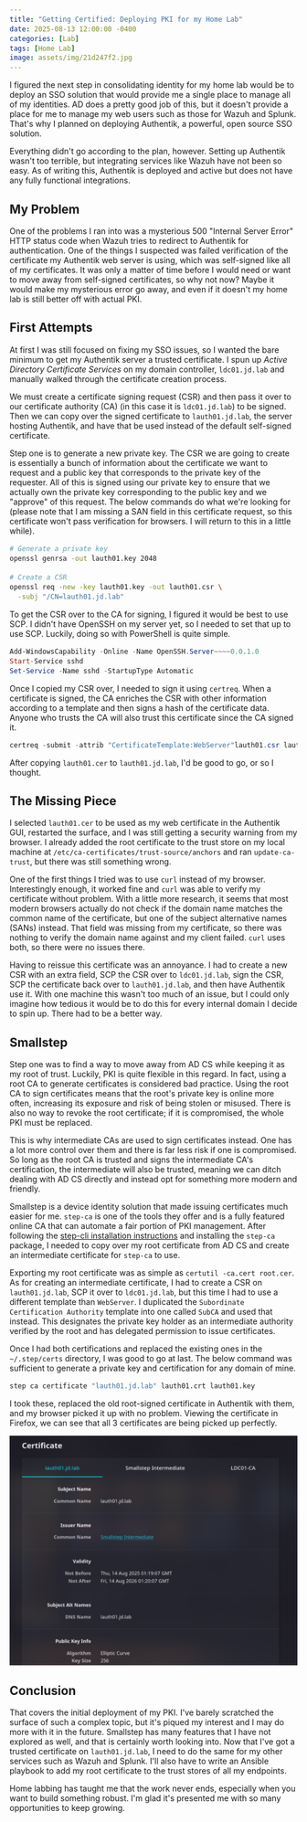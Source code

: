 ```yaml
---
title: "Getting Certified: Deploying PKI for my Home Lab"
date: 2025-08-13 12:00:00 -0400
categories: [Lab]
tags: [Home Lab]
image: assets/img/21d247f2.jpg
---
```


I figured the next step in consolidating identity for my home lab would be to
deploy an SSO solution that would provide me a single place to manage all of my
identities. AD does a pretty good job of this, but it doesn't provide a place
for me to manage my web users such as those for Wazuh and Splunk. That's why I
planned on deploying Authentik, a powerful, open source SSO solution.

Everything didn't go according to the plan, however. Setting up Authentik
wasn't too terrible, but integrating services like Wazuh have not been so easy.
As of writing this, Authentik is deployed and active but does not have any
fully functional integrations.

## My Problem

One of the problems I ran into was a mysterious 500 "Internal Server Error"
HTTP status code when Wazuh tries to redirect to Authentik for authentication.
One of the things I suspected was failed verification of the certificate my
Authentik web server is using, which was self-signed like all of my
certificates. It was only a matter of time before I would need or want to move
away from self-signed certificates, so why not now? Maybe it would make my
mysterious error go away, and even if it doesn't my home lab is still better
off with actual PKI.

## First Attempts

At first I was still focused on fixing my SSO issues, so I wanted the bare
minimum to get my Authentik server a trusted certificate. I spun up *Active
Directory Certificate Services* on my domain controller, `ldc01.jd.lab` and
manually walked through the certificate creation process.

We must create a certificate signing request (CSR) and then pass it over to our
certificate authority (CA) (in this case it is `ldc01.jd.lab`) to be signed.
Then we can copy over the signed certificate to `lauth01.jd.lab`, the server
hosting Authentik, and have that be used instead of the default self-signed
certificate.

Step one is to generate a new private key. The CSR we are going to create is
essentially a bunch of information about the certificate we want to request and
a public key that corresponds to the private key of the requester. All of this
is signed using our private key to ensure that we actually own the private key
corresponding to the public key and we "approve" of this request. The below
commands do what we're looking for (please note that I am missing a SAN field
in this certificate request, so this certificate won't pass verification for
browsers. I will return to this in a little while).

```bash
# Generate a private key
openssl genrsa -out lauth01.key 2048

# Create a CSR
openssl req -new -key lauth01.key -out lauth01.csr \
  -subj "/CN=lauth01.jd.lab"
```

To get the CSR over to the CA for signing, I figured it would be best to use
SCP. I didn't have OpenSSH on my server yet, so I needed to set that up to use
SCP. Luckily, doing so with PowerShell is quite simple.

```powershell
Add-WindowsCapability -Online -Name OpenSSH.Server~~~~0.0.1.0
Start-Service sshd
Set-Service -Name sshd -StartupType Automatic
```

Once I copied my CSR over, I needed to sign it using `certreq`. When a
certificate is signed, the CA enriches the CSR with other information according
to a template and then signs a hash of the certificate data. Anyone who trusts
the CA will also trust this certificate since the CA signed it.

```powershell
certreq -submit -attrib "CertificateTemplate:WebServer"lauth01.csr lauth01.cer 
```

After copying `lauth01.cer` to `lauth01.jd.lab`, I'd be good to go, or so I
thought.

## The Missing Piece

I selected `lauth01.cer` to be used as my web certificate in the Authentik GUI,
restarted the surface, and I was still getting a security warning from my
browser. I already added the root certificate to the trust store on my local
machine at `/etc/ca-certificates/trust-source/anchors` and ran
`update-ca-trust`, but there was still something wrong.

One of the first things I tried was to use `curl` instead of my browser.
Interestingly enough, it worked fine and `curl` was able to verify my
certificate without problem. With a little more research, it seems that most
modern browsers actually do not check if the domain name matches the common
name of the certificate, but one of the subject alternative names (SANs) instead.
That field was missing from my certificate, so there was nothing to verify the
domain name against and my client failed. `curl` uses both, so there were no
issues there.

Having to reissue this certificate was an annoyance. I had to create a new CSR
with an extra field, SCP the CSR over to `ldc01.jd.lab`, sign the CSR, SCP the
certificate back over to `lauth01.jd.lab`, and then have Authentik use it. With
one machine this wasn't too much of an issue, but I could only imagine how
tedious it would be to do this for every internal domain I decide to spin up.
There had to be a better way.

## Smallstep

Step one was to find a way to move away from AD CS while keeping it as my root
of trust. Luckily, PKI is quite flexible in this regard. In fact, using a root
CA to generate certificates is considered bad practice. Using the root CA to
sign certificates means that the root's private key is online more often,
increasing its exposure and risk of being stolen or misused. There is also no
way to revoke the root certificate; if it is compromised, the whole PKI must be
replaced.

This is why intermediate CAs are used to sign certificates instead. One has a
lot more control over them and there is far less risk if one is compromised. So
long as the root CA is trusted and signs the intermediate CA's certification,
the intermediate will also be trusted, meaning we can ditch dealing with AD CS
directly and instead opt for something more modern and friendly.

Smallstep is a device identity solution that made issuing certificates much
easier for me. `step-ca` is one of the tools they offer and is a fully featured
online CA that can automate a fair portion of PKI management. After following
the [step-cli installation instructions][step-cli-instructions] and installing
the `step-ca` package, I needed to copy over my root certificate from AD CS and
create an intermediate certificate for `step-ca` to use.

Exporting my root certificate was as simple as `certutil -ca.cert root.cer`. As
for creating an intermediate certificate, I had to create a CSR on
`lauth01.jd.lab`, SCP it over to `ldc01.jd.lab`, but this time I had to use a
different template than `WebServer`. I duplicated the `Subordinate
Certification Authority` template into one called `SubCA` and used that
instead. This designates the private key holder as an intermediate authority
verified by the root and has delegated permission to issue certificates.

Once I had both certifications and replaced the existing ones in the
`~/.step/certs` directory, I was good to go at last. The below command was
sufficient to generate a private key and certification for any domain of mine.

```bash
step ca certificate "lauth01.jd.lab" lauth01.crt lauth01.key
```

I took these, replaced the old root-signed certificate in Authentik with them,
and my browser picked it up with no problem. Viewing the certificate in
Firefox, we can see that all 3 certificates are being picked up perfectly.

![Firefox certificate view](/assets/img/45b31f23.png)

## Conclusion

That covers the initial deployment of my PKI. I've barely scratched the surface
of such a complex topic, but it's piqued my interest and I may do more with it
in the future. Smallstep has many features that I have not explored as well,
and that is certainly worth looking into. Now that I've got a trusted
certificate on `lauth01.jd.lab`, I need to do the same for my other services
such as Wazuh and Splunk. I'll also have to write an Ansible playbook to add
my root certificate to the trust stores of all my endpoints.

Home labbing has taught me that the work never ends, especially when you want
to build something robust. I'm glad it's presented me with so many
opportunities to keep growing.

[step-cli-instructions]: <https://smallstep.com/docs/step-cli/installation/>
